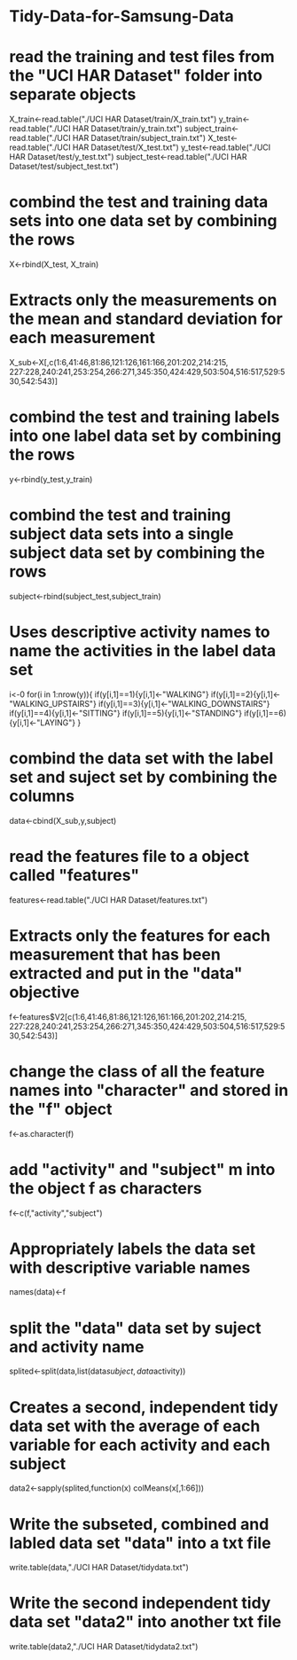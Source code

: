 Tidy-Data-for-Samsung-Data
==========================
# read the training and test files from the "UCI HAR Dataset" folder into separate objects #
X_train<-read.table("./UCI HAR Dataset/train/X_train.txt")
y_train<-read.table("./UCI HAR Dataset/train/y_train.txt")
subject_train<-read.table("./UCI HAR Dataset/train/subject_train.txt")
X_test<-read.table("./UCI HAR Dataset/test/X_test.txt")
y_test<-read.table("./UCI HAR Dataset/test/y_test.txt")
subject_test<-read.table("./UCI HAR Dataset/test/subject_test.txt")

# combind the test and training data sets into one data set by combining the rows #
X<-rbind(X_test, X_train)

# Extracts only the measurements on the mean and standard deviation for each measurement #
X_sub<-X[,c(1:6,41:46,81:86,121:126,161:166,201:202,214:215, 227:228,240:241,253:254,266:271,345:350,424:429,503:504,516:517,529:530,542:543)]

# combind the test and training labels into one label data set by combining the rows #
y<-rbind(y_test,y_train)

# combind the test and training subject data sets into a single subject data set by combining the rows #
subject<-rbind(subject_test,subject_train)

# Uses descriptive activity names to name the activities in the label data set #
i<-0
for(i in 1:nrow(y)){
	if(y[i,1]==1){y[i,1]<-"WALKING"}
	if(y[i,1]==2){y[i,1]<-"WALKING_UPSTAIRS"}
	if(y[i,1]==3){y[i,1]<-"WALKING_DOWNSTAIRS"}
	if(y[i,1]==4){y[i,1]<-"SITTING"}
	if(y[i,1]==5){y[i,1]<-"STANDING"}
	if(y[i,1]==6){y[i,1]<-"LAYING"}
}

# combind the data set with the label set and suject set by combining the columns #
data<-cbind(X_sub,y,subject)

# read the features file to a object called "features" #
features<-read.table("./UCI HAR Dataset/features.txt")

# Extracts only the features for each measurement that has been extracted and put in the "data" objective #
f<-features$V2[c(1:6,41:46,81:86,121:126,161:166,201:202,214:215, 227:228,240:241,253:254,266:271,345:350,424:429,503:504,516:517,529:530,542:543)]

# change the class of all the feature names into "character" and stored in the "f" object #
f<-as.character(f)

# add "activity" and "subject" m into the object f as characters #
f<-c(f,"activity","subject")

# Appropriately labels the data set with descriptive variable names #
names(data)<-f

# split the "data" data set by suject and activity name #
splited<-split(data,list(data$subject,data$activity))

# Creates a second, independent tidy data set with the average of each variable for each activity and each subject #
data2<-sapply(splited,function(x) colMeans(x[,1:66]))

# Write the subseted, combined and labled data set "data" into a txt file #
write.table(data,"./UCI HAR Dataset/tidydata.txt")

# Write the second independent tidy data set "data2" into another txt file #
write.table(data2,"./UCI HAR Dataset/tidydata2.txt")
